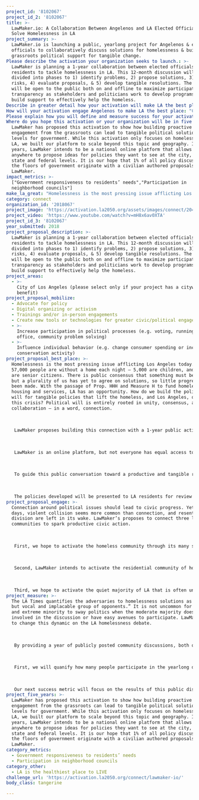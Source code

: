```yaml
---
project_id: '8102067'
project_id_2: '8102067'
title: >-
  LawMaker.io: A Collaboration Between Angelenos and LA Elected Officials to
  Solve Homelessness in LA
project_summary: >-
  LawMaker.io is launching a public, yearlong project for Angelenos & elected
  officials to collaboratively discuss solutions for homelessness & build
  grassroots political support for tangible change.
Please describe the activation your organization seeks to launch.: >-
  LawMaker is planning a 1-year collaboration between elected officials and
  residents to tackle homelessness in LA. This 12-month discussion will be
  divided into phases to 1) identify problems, 2) propose solutions, 3) analyze
  risks, 4) evaluate proposals, & 5) develop tangible resolutions. The process
  will be open to the public both on and offline to maximize participation and
  transparency as stakeholders and politicians work to develop programs and
  build support to effectively help the homeless.
Describe in greater detail how your activation will make LA the best place?: "Homelessness is the most pressing issue afflicting Los Angeles today. Over 57,000 people are without a home each night — 5,000 are children, and 4,000 are senior citizens. There is public consensus that something must be done, but a plurality of us has yet to agree on solutions, so little progress has been made. With the passage of Prop. HHH and Measure H to fund homeless housing and services, LA has an opportunity. How do we build the political will for tangible policies that lift the homeless, and Los Angeles, out of this crisis?  Political will is entirely rooted in unity, consensus, and collaboration — in a word, connection. \r\n\r\nLawMaker proposes building this connection with a 1-year public activation that brings LA residents, homelessness leaders, and elected officials together to answer one question: “What programs to help the homeless can you support in your neighborhood?” The public dialogue will focus on increasing awareness of key levers impacting homelessness and building support for tangible policies to help individuals and families off the streets. \r\n\r\nLawMaker is an online platform, but not everyone has equal access to technology. To ensure broad participation, LawMaker will work with the City’s neighborhood councils to hold public events in each of LA’s city council districts. These meetings will be advertised well in advance, shared through LawMaker's partners and the NCs, and will be streamed/transcribed online at LawMaker.io. In collaboration with the City, LawMaker will publicize these neighborhood council events as a way to truly connect and constructively discuss issues around homelessness. \r\n\r\nTo guide this public conversation toward a productive and tangible resolution, LawMaker will convene a Leadership Board of six elected officials, six leaders from the homeless service sector, and six civic leaders. This board will guide the various phases of the conversation and provide feedback to stakeholders at regular intervals. For example, problems identified in Phase 1’s open call for problem statements, will then be segmented by the Board into distinct verticals to be addressed in Phase 2, for example: affordable housing, homelessness prevention, mental health services, drug rehabilitation services, veterans programs, and safe parking zones. The elected officials and other board members will also be responsible for consolidating community feedback into draft proposals to help the homeless with programs distributed across the city. See the budget for an outline of the phased process.\r\n\r\nThe policies developed will be presented to LA residents for review and comment via public government meetings, neighborhood council meetings, and via the online voting/discussion platform at LawMaker.io. The public nature of these discussions, and the commitment made by the participating elected officials, are designed to build public support and pressure for concrete legislative action based on stakeholder input in the following legislative cycle."
How will your activation engage Angelenos to make LA the best place: "Connection around political issues should lead to civic progress. Yet these days, violent collision seems more common than connection, and resentment and division are left in its wake. LawMaker’s proposes to connect three large communities to spark productive civic action.  \r\n\r\nFirst, we hope to activate the homeless community through its many service & advocacy organizations. For too long, the homeless have been kept out of a process that directly impacts them. In concert with the City, EmpowerLA’s Homeless Liaisons, and city homeless service organizations, LawMaker intends to activate the homeless community to speak to their own experiences, present a more accurate narrative around homelessness, and propose solutions that would truly benefit them. \r\n\r\nSecond, LawMaker intends to activate the residential community of homeowners and renters who have strong feelings about homeless solutions in their communities. By asking them the question, “what programs to help the homeless can you support in your neighborhood?” we will engage them in an ideation around solutions that can earn support and mitigations that can limit negative impacts. \r\n\r\nThird, we hope to activate the quiet majority of LA that is often unheard in civic meetings but would like to see support for our homeless neighbors. By providing an online venue to participate and share, LawMaker will reduce the barrier for many Angelenos who can’t show up to public hearings to weigh in on policies proposed for their communities."
Please explain how you will define and measure success for your activation.: "The LA Times quantifies the adversaries to homelessness solutions as a “small but vocal and implacable group of opponents.” It is not uncommon for a vocal and extreme minority to sway politics when the moderate majority doesn’t feel involved in the discussion or have easy avenues to participate. LawMaker aims to change this dynamic on the LA homelessness debate. \r\n\r\nBy providing a year of publicly posted community discussions, both online and offline, our activation will make it easier for Angelenos to weigh in on homeless issues that impact their neighborhoods. LawMaker will measure the success of this effort with two key metrics. \r\n\r\nFirst, we will quanify how many people participate in the yearlong discussion. This will include how many people attend public meetings, propose solutions in person or online, comment or propose amendments, and upvote/downvote ideas on LawMaker. Each of these people will have participated in the civic discourse on solving homelessness in LA. Our goal is to activate 100,000 Angelenos. \r\n\r\nOur next success metric will focus on the results of this public discussion. Civic action should result in civic change. The success of this activation should measure that change by the housing and services created as a result of this process. A year after this activation, LawMaker will gauge the success of our endeavor by how many units of housing and dollars of services are proposed by elected officials to address homelessness in the LA area. "
Where do you hope this activation or your organization will be in five years?: >-
  LawMaker has proposed this activation to show how building proactive political
  engagement from the grassroots can lead to tangible political solutions at all
  levels for government. While this activation only focuses on homelessness in
  LA, we built our platform to scale beyond this topic and geography. In five
  years, LawMaker intends to be a national online platform that allows Americans
  anywhere to propose ideas for policies they want to see at the city, county,
  state and federal levels. It is our hope that 1% of all policy discussed on
  the floors of government originate with a civilian authored proposals on
  LawMaker.
impact_metrics: >-
  ["Government responsiveness to residents’ needs","Participation in
  neighborhood councils"]
make_la_great: "Homelessness is the most pressing issue afflicting Los Angeles today. Over 57,000 people are without a home each night — 5,000 are children, and 4,000 are senior citizens. There is public consensus that something must be done, but a plurality of us has yet to agree on solutions, so little progress has been made. With the passage of Prop. HHH and Measure H to fund homeless housing and services, LA has an opportunity. How do we build the political will for tangible policies that lift the homeless, and Los Angeles, out of this crisis? Political will is entirely rooted in unity, consensus, and collaboration — in a word, connection. \r\n \r\n \r\n \r\n LawMaker proposes building this connection with a 1-year public activation that brings LA residents, homelessness leaders, and elected officials together to answer one question: “What programs to help the homeless can you support in your neighborhood?” The public dialogue will focus on increasing awareness of key levers impacting homelessness and building support for tangible policies to help individuals and families off the streets. \r\n \r\n \r\n \r\n LawMaker is an online platform, but not everyone has equal access to technology. To ensure broad participation, LawMaker will work with the City’s neighborhood councils to hold public events in each of LA’s city council districts. These meetings will be advertised well in advance, shared through LawMaker's partners and the NCs, and will be streamed/transcribed online at LawMaker.io. In collaboration with the City, LawMaker will publicize these neighborhood council events as a way to truly connect and constructively discuss issues around homelessness. \r\n \r\n \r\n \r\n To guide this public conversation toward a productive and tangible resolution, LawMaker will convene a Leadership Board of six elected officials, six leaders from the homeless service sector, and six civic leaders. This board will guide the various phases of the conversation and provide feedback to stakeholders at regular intervals. For example, problems identified in Phase 1’s open call for problem statements, will then be segmented by the Board into distinct verticals to be addressed in Phase 2, for example: affordable housing, homelessness prevention, mental health services, drug rehabilitation services, veterans programs, and safe parking zones. The elected officials and other board members will also be responsible for consolidating community feedback into draft proposals to help the homeless with programs distributed across the city. See the budget for an outline of the phased process.\r\n \r\n \r\n \r\n The policies developed will be presented to LA residents for review and comment via public government meetings, neighborhood council meetings, and via the online voting/discussion platform at LawMaker.io. The public nature of these discussions, and the commitment made by the participating elected officials, are designed to build public support and pressure for concrete legislative action based on stakeholder input in the following legislative cycle."
category: connect
organization_id: '2018067'
project_image: 'https://activation.la2050.org/assets/images/connect/2048-wide/lawmaker-io.jpg'
project_video: 'https://www.youtube.com/watch?v=mH8x6av0XTA'
project_id_3: '8102067'
year_submitted: 2018
project_proposal_description: >-
  LawMaker is planning a 1-year collaboration between elected officials and
  residents to tackle homelessness in LA. This 12-month discussion will be
  divided into phases to 1) identify problems, 2) propose solutions, 3) analyze
  risks, 4) evaluate proposals, & 5) develop tangible resolutions. The process
  will be open to the public both on and offline to maximize participation and
  transparency as stakeholders and politicians work to develop programs and
  build support to effectively help the homeless.
project_areas:
  - >-
    City of Los Angeles (please select only if your project has a citywide
    benefit)
project_proposal_mobilize:
  - Advocate for policy
  - Digital organizing or activism
  - Trainings and/or in-person engagements
  - Create new tools or technologies for greater civic/political engagement
  - >-
    Increase participation in political processes (e.g. voting, running for
    office, community problem solving)
  - >-
    Influence individual behavior (e.g. change consumer spending or increase
    conservation activity)
project_proposal_best_place: >-
  Homelessness is the most pressing issue afflicting Los Angeles today. Over
  57,000 people are without a home each night — 5,000 are children, and 4,000
  are senior citizens. There is public consensus that something must be done,
  but a plurality of us has yet to agree on solutions, so little progress has
  been made. With the passage of Prop. HHH and Measure H to fund homeless
  housing and services, LA has an opportunity. How do we build the political
  will for tangible policies that lift the homeless, and Los Angeles, out of
  this crisis? Political will is entirely rooted in unity, consensus, and
  collaboration — in a word, connection. 
   
   
   
   LawMaker proposes building this connection with a 1-year public activation that brings LA residents, homelessness leaders, and elected officials together to answer one question: “What programs to help the homeless can you support in your neighborhood?” The public dialogue will focus on increasing awareness of key levers impacting homelessness and building support for tangible policies to help individuals and families off the streets. 
   
   
   
   LawMaker is an online platform, but not everyone has equal access to technology. To ensure broad participation, LawMaker will work with the City’s neighborhood councils to hold public events in each of LA’s city council districts. These meetings will be advertised well in advance, shared through LawMaker's partners and the NCs, and will be streamed/transcribed online at LawMaker.io. In collaboration with the City, LawMaker will publicize these neighborhood council events as a way to truly connect and constructively discuss issues around homelessness. 
   
   
   
   To guide this public conversation toward a productive and tangible resolution, LawMaker will convene a Leadership Board of six elected officials, six leaders from the homeless service sector, and six civic leaders. This board will guide the various phases of the conversation and provide feedback to stakeholders at regular intervals. For example, problems identified in Phase 1’s open call for problem statements, will then be segmented by the Board into distinct verticals to be addressed in Phase 2, for example: affordable housing, homelessness prevention, mental health services, drug rehabilitation services, veterans programs, and safe parking zones. The elected officials and other board members will also be responsible for consolidating community feedback into draft proposals to help the homeless with programs distributed across the city. See the budget for an outline of the phased process.
   
   
   
   The policies developed will be presented to LA residents for review and comment via public government meetings, neighborhood council meetings, and via the online voting/discussion platform at LawMaker.io. The public nature of these discussions, and the commitment made by the participating elected officials, are designed to build public support and pressure for concrete legislative action based on stakeholder input in the following legislative cycle.
project_proposal_engage: >-
  Connection around political issues should lead to civic progress. Yet these
  days, violent collision seems more common than connection, and resentment and
  division are left in its wake. LawMaker’s proposes to connect three large
  communities to spark productive civic action. 
   
   
   
   First, we hope to activate the homeless community through its many service & advocacy organizations. For too long, the homeless have been kept out of a process that directly impacts them. In concert with the City, EmpowerLA’s Homeless Liaisons, and city homeless service organizations, LawMaker intends to activate the homeless community to speak to their own experiences, present a more accurate narrative around homelessness, and propose solutions that would truly benefit them. 
   
   
   
   Second, LawMaker intends to activate the residential community of homeowners and renters who have strong feelings about homeless solutions in their communities. By asking them the question, “what programs to help the homeless can you support in your neighborhood?” we will engage them in an ideation around solutions that can earn support and mitigations that can limit negative impacts. 
   
   
   
   Third, we hope to activate the quiet majority of LA that is often unheard in civic meetings but would like to see support for our homeless neighbors. By providing an online venue to participate and share, LawMaker will reduce the barrier for many Angelenos who can’t show up to public hearings to weigh in on policies proposed for their communities.
project_measure: >-
  The LA Times quantifies the adversaries to homelessness solutions as a “small
  but vocal and implacable group of opponents.” It is not uncommon for a vocal
  and extreme minority to sway politics when the moderate majority doesn’t feel
  involved in the discussion or have easy avenues to participate. LawMaker aims
  to change this dynamic on the LA homelessness debate. 
   
   
   
   By providing a year of publicly posted community discussions, both online and offline, our activation will make it easier for Angelenos to weigh in on homeless issues that impact their neighborhoods. LawMaker will measure the success of this effort with two key metrics. 
   
   
   
   First, we will quanify how many people participate in the yearlong discussion. This will include how many people attend public meetings, propose solutions in person or online, comment or propose amendments, and upvote/downvote ideas on LawMaker. Each of these people will have participated in the civic discourse on solving homelessness in LA. Our goal is to activate 100,000 Angelenos. 
   
   
   
   Our next success metric will focus on the results of this public discussion. Civic action should result in civic change. The success of this activation should measure that change by the housing and services created as a result of this process. A year after this activation, LawMaker will gauge the success of our endeavor by how many units of housing and dollars of services are proposed by elected officials to address homelessness in the LA area.
project_five_years: >-
  LawMaker has proposed this activation to show how building proactive political
  engagement from the grassroots can lead to tangible political solutions at all
  levels for government. While this activation only focuses on homelessness in
  LA, we built our platform to scale beyond this topic and geography. In five
  years, LawMaker intends to be a national online platform that allows Americans
  anywhere to propose ideas for policies they want to see at the city, county,
  state and federal levels. It is our hope that 1% of all policy discussed on
  the floors of government originate with a civilian authored proposals on
  LawMaker.
category_metrics:
  - Government responsiveness to residents’ needs
  - Participation in neighborhood councils
category_other:
  - LA is the healthiest place to LIVE
challenge_url: 'https://activation.la2050.org/connect/lawmaker-io/'
body_class: tangerine

---
```

